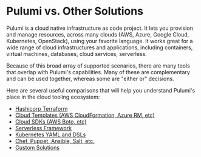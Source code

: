 # Pulumi vs. Other Solutions

Pulumi is a cloud native infrastructure as code project. It lets you provision and manage resources, across many clouds
(AWS, Azure, Google Cloud, Kubernetes, OpenStack), using your favorite language. It works great for a wide range of
cloud infrastructures and applications, including containers, virtual machines, databases, cloud services, serverless.

Because of this broad array of supported scenarios, there are many tools that overlap with Pulumi's capabilities. Many
of these are complementary and can be used together, whereas some are "either or" decisions.

Here are several useful comparisons that will help you understand Pulumi's place in the cloud tooling ecosystem:

* [Hashicorp Terraform](./terraform.html)
* [Cloud Templates (AWS CloudFormation, Azure RM, etc)](./cloud_templates.html)
* [Cloud SDKs (AWS Boto, etc)](./cloud_sdks.html)
* [Serverless Framework](./serverless.html)
* [Kubernetes YAML and DSLs](./k8s_yaml_dsls.html)
* [Chef, Puppet, Ansible, Salt, etc.](./chef_puppet_etc.html)
* [Custom Solutions](./custom.html)
